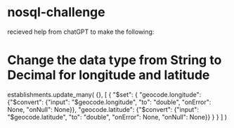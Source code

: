 # nosql-challenge

recieved help from chatGPT to make the following: 

# Change the data type from String to Decimal for longitude and latitude

establishments.update_many(
    {},
    [
        {
            "$set": {
                "geocode.longitude": {"$convert": {"input": "$geocode.longitude", "to": "double", "onError": None, "onNull": None}},
                "geocode.latitude": {"$convert": {"input": "$geocode.latitude", "to": "double", "onError": None, "onNull": None}}
            }
        }
    ]
)
